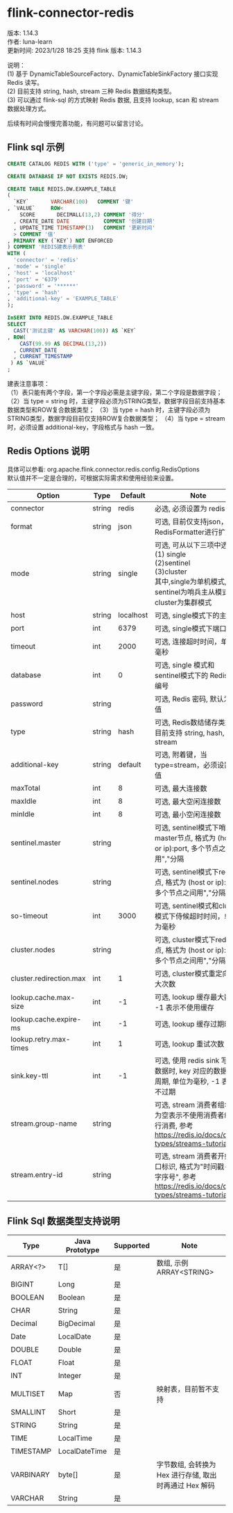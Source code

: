 # flink-connector-redis

版本: 1.14.3  
作者: luna-learn  
更新时间: 2023/1/28 18:25
支持 flink 版本: 1.14.3

说明：  
(1) 基于 DynamicTableSourceFactory、DynamicTableSinkFactory 接口实现 Redis 读写。  
(2) 目前支持 string, hash, stream 三种 Redis 数据结构类型。  
(3) 可以通过 flink-sql 的方式映射 Redis 数据, 且支持 lookup, scan 和 stream 数据处理方式。

后续有时间会慢慢完善功能，有问题可以留言讨论。

## Flink sql 示例

```sql
CREATE CATALOG REDIS WITH ('type' = 'generic_in_memory');

CREATE DATABASE IF NOT EXISTS REDIS.DW;

CREATE TABLE REDIS.DW.EXAMPLE_TABLE
(
  `KEY`       VARCHAR(100)   COMMENT '键'
, `VALUE`     ROW<
    SCORE       DECIMALL(13,2) COMMENT '得分'
  , CREATE_DATE DATE           COMMENT '创建日期'
  , UPDATE_TIME TIMESTAMP(3)   COMMENT '更新时间'
  > COMMENT '值'
, PRIMARY KEY (`KEY`) NOT ENFORCED
) COMMENT 'REDIS建表示例表'
WITH (
  'connector' = 'redis'
, 'mode' = 'single'
, 'host' = 'localhost'
, 'port' = '6379'
, 'password' = '******'
, 'type' = 'hash'
, 'additional-key' = 'EXAMPLE_TABLE'
);

InSERT INTO REDIS.DW.EXAMPLE_TABLE
SELECT
  CAST('测试主键' AS VARCHAR(100)) AS `KEY`
, ROW( 
    CAST(99.99 AS DECIMAL(13,2))
  , CURRENT_DATE
  , CURRENT_TIMESTAMP
 ) AS `VALUE`
;
```
建表注意事项：  
（1）表只能有两个字段，第一个字段必需是主键字段，第二个字段是数据字段；  
（2）当 type = string 时，主键字段必须为STRING类型，数据字段目前支持基本数据类型和ROW复合数据类型；
（3）当 type = hash 时，主键字段必须为STRING类型，数据字段目前仅支持ROW复合数据类型；
（4）当 type = stream 时，必须设置 additional-key，字段格式与 hash 一致。

## Redis Options 说明
具体可以参看: org.apache.flink.connector.redis.config.RedisOptions  
默认值并不一定是合理的，可根据实际需求和使用经验来设置。

| Option                  |Type| Default   | Note                                                                                                        |
|-------------------------|---|-----------|-------------------------------------------------------------------------------------------------------------|
| connector               |string| redis     | 必选, 必须设置为 redis                                                                                             |
| format                  |string| json      | 可选, 目前仅支持json，可对RedisFormatter进行扩展                                                                          |
| mode                    |string| single    | 可选, 可从以下三项中选择: <br>(1) single<br>(2)sentinel<br>(3)cluster<br>其中,single为单机模式, sentinel为哨兵主从模式, cluster为集群模式 |
| host                    |string| localhost | 可选, single模式下的主机名                                                                                           |
| port                    |int| 6379      | 可选, single模式下端口                                                                                             |
| timeout                 |int| 2000      | 可选, 连接超时时间，单位为毫秒                                                                                            |
| database                |int| 0         | 可选, single 模式和 sentinel模式下的 Redis db 编号                                                                     |
| password                |string|           | 可选, Redis 密码, 默认为空值                                                                                         |
| type                    |string| hash      | 可选, Redis数结储存类型, 目前支持 string, hash, stream                                                                  |
| additional-key          |string| default   | 可选, 附着键，当 type=stream，必须设置该值                                                                                |
| maxTotal                |int| 8         | 可选, 最大连接数                                                                                                   |
| maxIdle                 |int| 8         | 可选, 最大空闲连接数                                                                                                 |
| minIdle                 |int| 8         | 可选, 最小空闲连接数                                                                                                 |
| sentinel.master         |string|           | 可选, sentinel模式下哨兵master节点, 格式为 (host or ip):port, 多个节点之间用","分隔                                              |
| sentinel.nodes          |string|           | 可选, sentinel模式下redis节点, 格式为 (host or ip):port, 多个节点之间用","分隔                                                 |
| so-timeout              |int| 3000      | 可选, sentinel模式和cluster模式下侍候超时时间，单位为毫秒                                                                       |
| cluster.nodes           |string|           | 可选, cluster模式下redis节点, 格式为 (host or ip):port, 多个节点之间用","分隔                                                  |
| cluster.redirection.max |int| 1         | 可选, cluster模式重定向最大次数                                                                                        |
| lookup.cache.max-size   |int| -1        | 可选, lookup 缓存最大数量, -1 表示不使用缓存                                                                               |
| lookup.cache.expire-ms  |int| -1        | 可选, lookup 缓存过期时间                                                                                           |
| lookup.retry.max-times  |int| 1         | 可选, lookup 重试次数                                                                                             |
| sink.key-ttl            |int| -1        | 可选, 使用 redis sink 写入数据时, key 对应的数据生命周期, 单位为毫秒, -1 表示不过期                                                     |                     |
| stream.group-name       |string|           | 可选, stream 消费者组名称, 为空表示不使用消费者组进行消费, 参考 https://redis.io/docs/data-types/streams-tutorial/                   |
| stream.entry-id         |string|           | 可选, stream 消费者开始入口标识, 格式为"时间戳-数字序号", 参考 https://redis.io/docs/data-types/streams-tutorial/                  |


## Flink Sql 数据类型支持说明
|Type|Java Prototype|Supported|Note|
|---|---|---|---|
|ARRAY<?>|T[]|是|数组, 示例 ARRAY&lt;STRING&gt;|
|BIGINT|Long|是| |
|BOOLEAN|Boolean|是| |
|CHAR|String|是| |
|Decimal|BigDecimal|是| |
|Date|LocalDate|是| |
|DOUBLE|Double|是| |
|FLOAT|Float|是| |
|INT|Integer|是| |
|MULTISET|Map|否|映射表，目前暂不支持|
|SMALLINT|Short|是| |
|STRING|String|是| |
|TIME|LocalTime|是| |
|TIMESTAMP|LocalDateTime|是|
|VARBINARY|byte[]|是|字节数组, 会转换为 Hex 进行存储, 取出时再通过 Hex 解码|
|VARCHAR|String|是| |